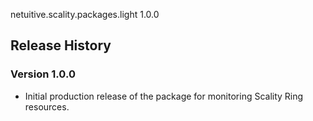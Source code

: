 netuitive.scality.packages.light 1.0.0

## Release History

### Version 1.0.0

* Initial production release of the package for monitoring Scality Ring resources.
